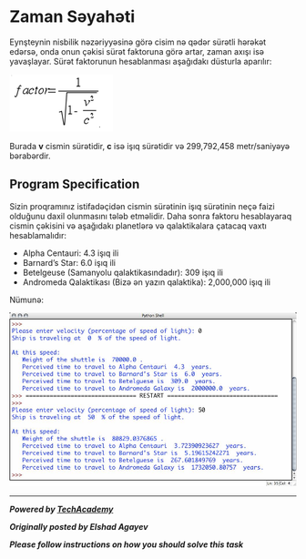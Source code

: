 # Zaman Səyahəti

Eynşteynin nisbilik nəzəriyyəsinə görə cisim nə qədər sürətli hərəkət edərsə, onda onun çəkisi sürət faktoruna görə artar, zaman axışı isə yavaşlayar. Sürət faktorunun hesablanması aşağıdakı düsturla aparılır:

![Formula of factor](./images/formula.png)

Burada **v** cismin sürətidir, **c** isə işıq sürətidir və 299,792,458 metr/saniyəyə bərabərdir.

## Program Specification

Sizin proqramınız istifadəçidən cismin sürətinin işıq sürətinin neçə faizi olduğunu daxil olunmasını tələb etməlidir. Daha sonra faktoru hesablayaraq cismin çəkisini və aşağıdakı planetlərə və qalaktikalara çatacaq vaxtı hesablamalıdır:

* Alpha Centauri: 4.3 işıq ili
* Barnard’s Star: 6.0 işıq ili
* Betelgeuse (Samanyolu qalaktikasındadır): 309 işıq ili
* Andromeda Qalaktikası (Bizə ən yazın qalaktika): 2,000,000 işıq ili

Nümunə:

![](./images/example.jpg)

---

***Powered by [TechAcademy](https://techacademy.az)***

***Originally posted by Elshad Agayev***

***Please follow instructions on how you should solve this task***